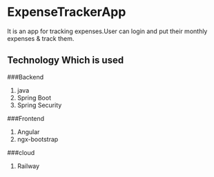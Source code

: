 # ExpenseTrackerApp
It is an app for tracking expenses.User can login and put their monthly expenses & track them.
## Technology Which is used
###Backend
1. java
2. Spring Boot
3. Spring Security
   
###Frontend
1. Angular
2. ngx-bootstrap

###cloud
1. Railway 
